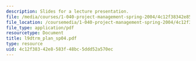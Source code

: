```yaml
---
description: Slides for a lecture presentation.
file: /media/courses/1-040-project-management-spring-2004/4c12f38342e8583f48bc5ddd52a570ec_l9dtrm_plan_sp04.pdf
file_location: /coursemedia/1-040-project-management-spring-2004/4c12f38342e8583f48bc5ddd52a570ec_l9dtrm_plan_sp04.pdf
file_type: application/pdf
resourcetype: Document
title: l9dtrm_plan_sp04.pdf
type: resource
uid: 4c12f383-42e8-583f-48bc-5ddd52a570ec
---
```

